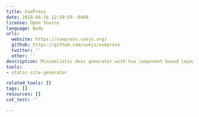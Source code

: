 ```yaml
---
title: VuePress
date: 2018-04-16 12:59:59 -0400
license: Open Source
language: Node
urls:
  website: https://vuepress.vuejs.org/
  github: https://github.com/vuejs/vuepress
  twitter: ''
  other: ''
description: Minimalistic docs generator with Vue component based layout system
tools:
- static-site-generator

related_tools: []
tags: []
resources: []
cat_test: ''

---
```

